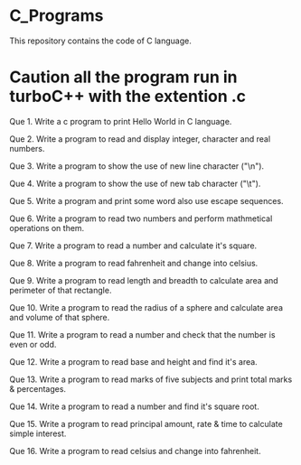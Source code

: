 # C_Programs

This repository contains the code of C language.

# Caution all the program run in turboC++ with the extention .c 

Que 1. Write a c program to print Hello World in C language.

Que 2. Write a program to read and display integer, character and real numbers.

Que 3. Write a program to show the use of new line character ("\n").

Que 4. Write a program to show the use of new tab character ("\t").

Que 5. Write a program and print some word also use escape sequences.

Que 6. Write a program to read two numbers and perform mathmetical operations on them.

Que 7. Write a program to read a number and calculate it's square.

Que 8. Write a program to read fahrenheit and change into celsius.

Que 9. Write a program to read length and breadth to calculate area and perimeter of that rectangle.

Que 10. Write a program to read the radius of a sphere and calculate area and volume of that sphere.

Que 11. Write a program to read a number and check that the number is even or odd.

Que 12. Write a program to read base and height and find it's area.

Que 13. Write a program to read marks of five subjects and print total marks & percentages.

Que 14. Write a program to read a number and find it's square root.

Que 15. Write a program to read principal amount, rate & time to calculate simple interest.

Que 16. Write a program to read celsius and change into fahrenheit.